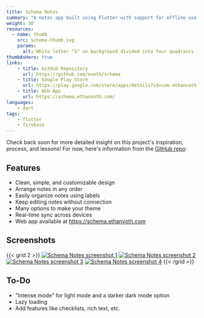 ```yaml
---
title: Schema Notes
summary: "A notes app built using Flutter with support for offline use and real-time syncing across devices"
weight: 30
resources:
  - name: thumb
    src: schema-thumb.svg
    params:
      alt: White letter "S" on background divided into four quadrants in different shades of blue.
thumbAsHero: true
links:
    - title: GitHub Repository
      url: https://github.com/evoth/schema
    - title: Google Play Store
      url: https://play.google.com/store/apps/details?id=com.ethanvoth.schema
    - title: Web App
      url: https://schema.ethanvoth.com/
languages:
    - dart
tags:
    - flutter
    - firebase
---
```


Check back soon for more detailed insight on this project's inspiration, process, and lessons! For now, here's information from the [GitHub repo](https://github.com/evoth/schema):

## Features
- Clean, simple, and customizable design
- Arrange notes in any order
- Easily organize notes using labels
- Keep editing notes without connection
- Many options to make your theme
- Real-time sync across devices
- Web app available at https://schema.ethanvoth.com

## Screenshots
{{< grid 2 >}}
[![Schema Notes screenshot 1](screenshots/png/phone_screenshot_1.png)](screenshots/png/phone_screenshot_1.png)
[![Schema Notes screenshot 2](screenshots/png/phone_screenshot_2.png)](screenshots/png/phone_screenshot_2.png)
[![Schema Notes screenshot 3](screenshots/png/phone_screenshot_3.png)](screenshots/png/phone_screenshot_3.png)
[![Schema Notes screenshot 4](screenshots/png/phone_screenshot_4.png)](screenshots/png/phone_screenshot_4.png)
{{< /grid >}}

## To-Do
- "Intense mode" for light mode and a darker dark mode option
- Lazy loading
- Add features like checklists, rich text, etc.
